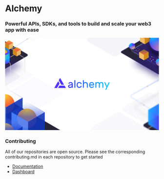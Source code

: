 <!-- Banner Image -->
# Alchemy
### Powerful APIs, SDKs, and tools to build and scale your web3 app with ease

![Alchemy Header](../alchemy-banner.jpg)


### Contributing

All of our repositories are open source. Please see the corresponding contributing.md in each repository to get started


- [Documentation](https://docs.alchemy.com/)
- [Dashboard](https://dashboard.alchemy.com/)